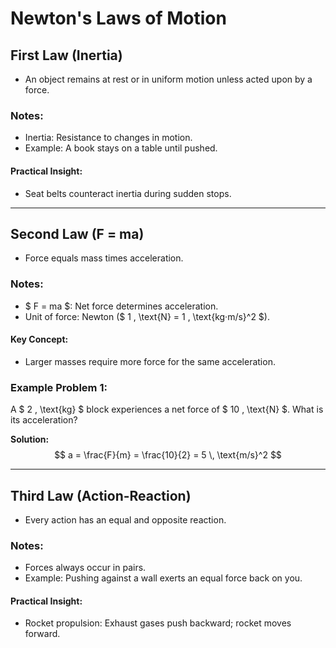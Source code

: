 # Newton's Laws of Motion

## First Law (Inertia)
- An object remains at rest or in uniform motion unless acted upon by a force.

### Notes:
- Inertia: Resistance to changes in motion.
- Example: A book stays on a table until pushed.

#### Practical Insight:
- Seat belts counteract inertia during sudden stops.

---

## Second Law (F = ma)
- Force equals mass times acceleration.

### Notes:
- $ F = ma $: Net force determines acceleration.
- Unit of force: Newton ($ 1 \, \text{N} = 1 \, \text{kg·m/s}^2 $).

#### Key Concept:
- Larger masses require more force for the same acceleration.

### Example Problem 1:
A $ 2 \, \text{kg} $ block experiences a net force of $ 10 \, \text{N} $. What is its acceleration?

**Solution:**
$$
a = \frac{F}{m} = \frac{10}{2} = 5 \, \text{m/s}^2
$$

---

## Third Law (Action-Reaction)
- Every action has an equal and opposite reaction.

### Notes:
- Forces always occur in pairs.
- Example: Pushing against a wall exerts an equal force back on you.

#### Practical Insight:
- Rocket propulsion: Exhaust gases push backward; rocket moves forward.